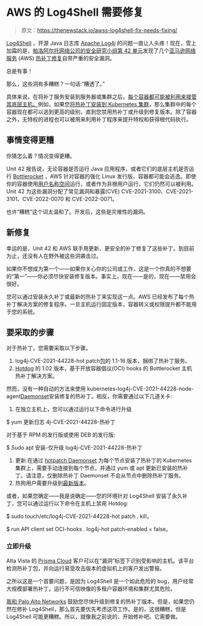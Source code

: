 # AWS 的 Log4Shell 需要修复

> 原文：<https://thenewstack.io/awss-log4shell-fix-needs-fixing/>

[Log4Shell](https://thenewstack.io/log4shell-we-are-in-so-much-trouble/) ，开源 Java 日志库 [Apache Log4j](https://logging.apache.org/log4j/) 的问题一直让人头疼！现在，雪上加霜的是，[帕洛阿尔托网络公司的安全研究小组第 42 单元](https://unit42.paloaltonetworks.com/)发现了几个[亚马逊网络服务](https://aws.amazon.com/?utm_content=inline-mention) (AWS) [热补丁修复](https://alas.aws.amazon.com/announcements/2021-001.html)自带严重的安全漏洞。

总是有事！

那么，这些洞有多糟糕？一句话:“糟透了。”

具体来说，在将补丁服务安装到服务器或集群之后，[每个容器都可能被利用来接管其底层主机。](https://unit42.paloaltonetworks.com/aws-log4shell-hot-patch-vulnerabilities/)例如，如果您[将热补丁安装到 Kubernetes 集群](https://github.com/aws-samples/kubernetes-log4j-cve-2021-44228-node-agent)，那么集群中的每个容器现在都可以逃到更高的级别，直到您禁用热补丁或升级到修复版本。除了容器之外，无特权的进程也可以被用来利用补丁程序来提升特权和获得根代码执行。

## 事情变得更糟

你猜怎么着？情况变得更糟。

Unit 42 报告说，无论容器是否运行 Java 应用程序，或者它们的底层主机是否运行 [Bottlerocket](https://aws.amazon.com/bottlerocket/) ，AWS 针对容器的强化 Linux 发行版，容器都可能会逃逸。即使你的容器使用[用户名称空间](https://docs.docker.com/engine/security/userns-remap/)运行，或者作为非根用户运行，它们仍然可以被利用。Unit 42 为这些漏洞分配了常见漏洞和暴露(CVE) CVE-2021-3100、CVE-2021-3101、CVE-2022-0070 和 CVE-2022-0071。

也许“糟糕”这个词太温和了。开发后，这些是灾难性的漏洞。

## 新修复

幸运的是，Unit 42 和 AWS 联手用更新、更安全的补丁修复了这些补丁。到目前为止，还没有人在野外被这些洞袭击过。

如果你不想成为第一个——如果你关心你的公司或工作，这是一个你真的不想要的“第一”——你必须尽快安装修复版本。事实上，现在——是的，现在——禁用会很好。

您可以通过安装永久补丁或最新的热补丁来实现这一点。AWS 已经发布了每个热补丁解决方案的修复程序。一旦主机运行固定版本，容器转义或权限提升都不能用于您的系统。

## 要采取的步骤

对于热补丁，您需要采取以下步骤。

1.  log4j-CVE-2021-44228-hot patch[包](https://alas.aws.amazon.com/announcements/2021-001.html)的 1.1-16 版本，捆绑了热补丁服务。
2.  [Hotdog](https://github.com/bottlerocket-os/hotdog) 的 1.02 版本，基于开放容器倡议(OCI) hooks 的 Bottlerocket 主机热补丁解决方案。

然而，没有一种自动的方法来使用 kubernetes-log4j-CVE-2021-44228-node-agent[Daemonset](https://github.com/aws-samples/kubernetes-log4j-cve-2021-44228-node-agent)安装修复的热补丁。相反，你需要通过以下几道关卡:

1.  在独立主机上，您可以通过运行以下命令进行升级

$ yum 更新日志 4j-CVE-2021-44228-热补丁

对于基于 RPM 的发行版或使用 DEB 的发行版:

$ Sudo apt 安装-仅升级 log4j-CVE-2021-44228-热补丁

1.  更新:在通过 [hotpatch Daemonset](https://github.com/aws-samples/kubernetes-log4j-cve-2021-44228-node-agent) 为每个节点安装了热补丁的 Kubernetes 集群上，需要手动连接到每个节点，并通过 yum 或 apt 更新已安装的热补丁。请注意，仅删除热补丁 Daemonset 不会从节点中删除热补丁服务。
2.  热狗用户需要升级到[最新版本](https://github.com/bottlerocket-os/hotdog/releases)。

或者，如果您确定——我是说确定——您的环境针对 Log4Shell 安装了永久补丁，您可以通过运行以下命令在主机上禁用 Hotdog:

$ sudo touch/etc/log4j-CVE-2021-44228-hot patch . kill，

$ run API client set OCI-hooks . log4j-hot patch-enabled = false。

### 立即升级

Alta Vista 的 [Prisma Cloud](https://www.paloaltonetworks.com/cloud-security?utm_content=inline-mention) 客户可以在“漏洞”标签下识别受影响的主机。该平台检测热补丁包，并向运行易受攻击版本的虚拟机上的客户发出警报。

之所以这是一个首要问题，是因为 Log4Shell 是一个如此危险的 bug，用户经常大规模部署热补丁。运行不可信映像的多租户容器环境和集群尤其危险。

[我和 Palo Alto Networks](https://www.paloaltonetworks.com/cloud-security?utm_content=inline-mention) 鼓励您尽快升级到修复的热补丁版本。但是，如果您仍然在修补 Log4Shell，那么首先要优先考虑这项工作。是的，这很糟糕，但是 Log4Shell 可能更糟糕。所以，就像我之前说的，开始修补吧。它需要做。

<svg xmlns:xlink="http://www.w3.org/1999/xlink" viewBox="0 0 68 31" version="1.1"><title>Group</title> <desc>Created with Sketch.</desc></svg>